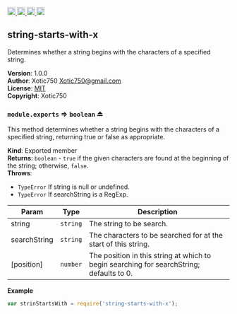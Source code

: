 <a href="https://travis-ci.org/Xotic750/string-starts-with-x"
   title="Travis status">
<img
   src="https://travis-ci.org/Xotic750/string-starts-with-x.svg?branch=master"
   alt="Travis status" height="18"/>
</a>
<a href="https://david-dm.org/Xotic750/string-starts-with-x"
   title="Dependency status">
<img src="https://david-dm.org/Xotic750/string-starts-with-x.svg"
   alt="Dependency status" height="18"/>
</a>
<a href="https://david-dm.org/Xotic750/string-starts-with-x#info=devDependencies"
   title="devDependency status">
<img src="https://david-dm.org/Xotic750/string-starts-with-x/dev-status.svg"
   alt="devDependency status" height="18"/>
</a>
<a href="https://badge.fury.io/js/string-starts-with-x" title="npm version">
<img src="https://badge.fury.io/js/string-starts-with-x.svg"
   alt="npm version" height="18"/>
</a>
<a name="module_string-starts-with-x"></a>

## string-starts-with-x
Determines whether a string begins with the characters of a specified string.

**Version**: 1.0.0  
**Author**: Xotic750 <Xotic750@gmail.com>  
**License**: [MIT](&lt;https://opensource.org/licenses/MIT&gt;)  
**Copyright**: Xotic750  
<a name="exp_module_string-starts-with-x--module.exports"></a>

### `module.exports` ⇒ <code>boolean</code> ⏏
This method determines whether a string begins with the characters of a
specified string, returning true or false as appropriate.

**Kind**: Exported member  
**Returns**: <code>boolean</code> - `true` if the given characters are found at the beginning
 of the string; otherwise, `false`.  
**Throws**:

- <code>TypeError</code> If string is null or undefined.
- <code>TypeError</code> If searchString is a RegExp.


| Param | Type | Description |
| --- | --- | --- |
| string | <code>string</code> | The string to be search. |
| searchString | <code>string</code> | The characters to be searched for at the start  of this string. |
| [position] | <code>number</code> | The position in this string at which to begin  searching for searchString; defaults to 0. |

**Example**  
```js
var strinStartsWith = require('string-starts-with-x');
```
